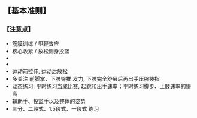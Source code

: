 ## 【基本准则】

### 【注意点】
- 筋膜训练 / 甩鞭效应
- 核心收紧 / 放松侧身投篮
- 
- 
- 运动前拉伸, 运动后放松
- 多关注 前脚掌、下肢臀推 发力, 下肢完全舒展后再出手压腕拨指
- 动态练习, 平时练习当成比赛, 起跳和出手速率；平时练习脚步、上肢速率的提高
- 辅助手、投篮手以及整体的姿势
- 三分、二段式、1.5段式、一段式 练习
